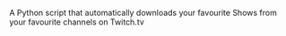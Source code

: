 A Python script that automatically downloads your favourite Shows from your favourite channels on Twitch.tv